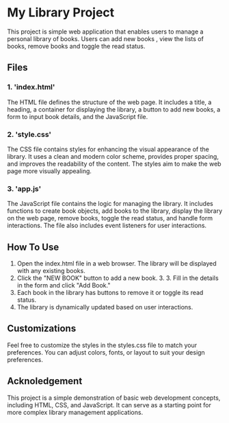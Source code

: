 # My Library Project

This project is simple web application that enables users to manage a personal library of books. Users can add new books , view the lists of books, remove books and toggle the read status.


## Files

### 1. 'index.html'

The HTML file defines the structure of the web page. It includes a title, a heading, a container for displaying the library, a button to add new books, a form to input book details, and the JavaScript file.

### 2. 'style.css'
The CSS file contains styles for enhancing the visual appearance of the library. It uses a clean and modern color scheme, provides proper spacing, and improves the readability of the content. The styles aim to make the web page more visually appealing.

### 3. 'app.js'

The JavaScript file contains the logic for managing the library. It includes functions to create book objects, add books to the library, display the library on the web page, remove books, toggle the read status, and handle form interactions. The file also includes event listeners for user interactions.


## How To Use

1. Open the index.html file in a web browser.
The library will be displayed with any existing books.
2. Click the "NEW BOOK" button to add a new book. 3. 3. Fill in the details in the form and click "Add Book."
4. Each book in the library has buttons to remove it or toggle its read status.
5. The library is dynamically updated based on user interactions.



## Customizations
Feel free to customize the styles in the styles.css file to match your preferences. You can adjust colors, fonts, or layout to suit your design preferences.


## Acknoledgement 
This project is a simple demonstration of basic web development concepts, including HTML, CSS, and JavaScript. It can serve as a starting point for more complex library management applications.